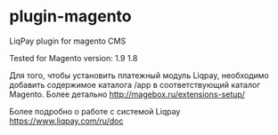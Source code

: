 plugin-magento
=============

LiqPay plugin for magento CMS

Tested for Magento version:
1.9 
1.8

Для того, чтобы установить платежный модуль Liqpay, необходимо добавить содержимое каталога /app в соответствующий каталог Magento. Более детально http://magebox.ru/extensions-setup/

Более подробно о работе с системой Liqpay https://www.liqpay.com/ru/doc
